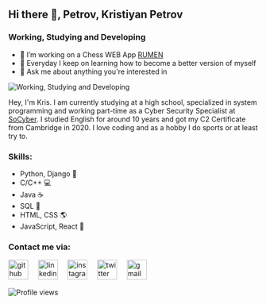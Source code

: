 ## Hi there 👋, Petrov, Kristiyan Petrov
### Working, Studying and Developing

- 🔭 I’m working on a Chess WEB App [RUMEN](https://github.com/krispetrov/rumen) 
- 🌱 Everyday I keep on learning how to become a better version of myself 
- 💬 Ask me about anything you're interested in 

![Working, Studying and Developing](https://external-content.duckduckgo.com/iu/?u=https%3A%2F%2Fstatic01.nyt.com%2Fimages%2F2019%2F01%2F03%2Fbusiness%2F03Techfix-illo%2F03Techfix-illo-articleLarge.gif%3Fquality%3D75%26auto%3Dwebp%26disable%3Dupscale&f=1&nofb=1)

Hey, I'm Kris. I am currently studying at a high school, specialized in system programming and working part-time as a Cyber Security Specialist at [SoCyber](https://so-cyber.com). I studied English for around 10 years and got my C2 Certificate from Cambridge in 2020. I love coding and as a hobby I do sports or at least try to.

### Skills:
- Python, Django 🐍
- C/C++ 💻 
- Java ☕
- SQL 💾 
- HTML, CSS 🌎
- JavaScript, React 📝

### Contact me via:

[<img src='https://cdn.jsdelivr.net/npm/simple-icons@3.0.1/icons/github.svg' alt='github' height='40'>](https://github.com/krispetrov)  &nbsp;   &nbsp;  [<img src='https://cdn.jsdelivr.net/npm/simple-icons@3.0.1/icons/linkedin.svg' alt='linkedin' height='40'>](https://www.linkedin.com/in/kris-petrov/)  &nbsp;   &nbsp;  [<img src='https://cdn.jsdelivr.net/npm/simple-icons@3.0.1/icons/instagram.svg' alt='instagram' height='40'>](https://www.instagram.com/kristiyanpetrow/)  &nbsp;   &nbsp;  [<img src='https://cdn.jsdelivr.net/npm/simple-icons@3.0.1/icons/twitter.svg' alt='twitter' height='40'>](https://twitter.com/yanpetrow)  &nbsp;   &nbsp;  [<img src='https://cdn.jsdelivr.net/npm/simple-icons@3.0.1/icons/gmail.svg' alt='gmail' height='40'>](mailto:petrov.kris03@gmail.com)    


![Profile views](https://gpvc.arturio.dev/krispetrov)  
